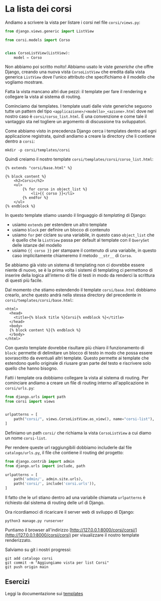 # La lista dei corsi

Andiamo a scrivere la vista per listare i corsi nel file `corsi/views.py`:

```python
from django.views.generic import ListView

from corsi.models import Corso


class CorsoListView(ListView):
    model = Corso
```

Non abbiamo poi scritto molto! Abbiamo usato le viste *generiche* che offre Django, creando una nuova
vista `CorsoListView` che eredita dalla vista generica `ListView` dove l'unico attributo che
specifichiamo è il modello che vogliamo mostrare.

Fatta la vista mancano altri due pezzi: il template per fare il rendering e collegare la vista al
sistema di routing.

Cominciamo dai templates. I template usati dalle viste generiche seguono tutte un pattern del tipo
`<applicazione>/<modello>_<azione>.html` dove nel nostro caso è `corsi/corso_list.html`. È una
convenzione e come tale il vantaggio sta nel togliere un argomento di discussione tra sviluppatori.

Come abbiamo visto in precedenza Django cerca i templates dentro ad ogni applicazione registrata, quindi
andiamo a creare la directory che li contiene dentro a `corsi`:

```shell
mkdir -p corsi/templates/corsi
```

Quindi creiamo il nostro template `corsi/templates/corsi/corso_list.html`:

```django
{% extends "corsi/base.html" %}

{% block content %}
    <h2>Corsi</h2>
    <ul>
        {% for corso in object_list %}
            <li>{{ corso }}</li>
        {% endfor %}
    </ul>
{% endblock %}
```

In questo template stiamo usando il linguaggio di *templating* di Django:
- usiamo `extends` per estendere un altro template
- usiamo `block` per definire un blocco di contenuto
- usiamo `for` per ciclare su una variabile, in questo caso `object_list` che è quello che la `ListView`
  passa per default al template con il `QuerySet` delle istanze del modello
- usiamo `{{ corso }}` per stampare il contenuto di una variabile, in questo caso implicitamente
  chiameremo il metodo `__str__` di `Corso`.

Se abbiamo già visto un sistema di templating non ci dovrebbe essere niente di nuovo, se è la prima volta
i sistemi di templating ci permettono di inserire della logica all'interno di file di testi in modo da
renderci la scrittura di questi più facile.

Dal momento che stiamo estendendo il template `corsi/base.html` dobbiamo crearlo, anche questo andrà
nella stessa directory del precedente in `corsi/templates/corsi/base.html`:

```django
<html>
  <head>
    <title>{% block title %}Corsi{% endblock %}</title>
  </head>
  <body>
  {% block content %}{% endblock %}
  </body>
</html>
```

Con questo template dovrebbe risultare più chiaro il funzionamento di `block`: permette di delimitare
un blocco di testo in modo che possa essere sovrascritto da eventuali altri template. Questo permette
ai template che estendono quello originale di riusare gran parte del testo e riscrivere solo quello
che hanno bisogno.

Fatti i template ora dobbiamo collegare la vista al sistema di routing. Per cominciare andiamo a creare
un file di routing interno all'applicazione in `corsi/urls.py`:

```python
from django.urls import path
from corsi import views


urlpatterns = [
    path("corsi/", views.CorsoListView.as_view(), name="corsi-list"),
]
```

Definiamo un path `corsi/` che richiama la vista `CorsoListView` a cui diamo un nome `corsi-list`.

Per rendere queste url raggiungibili dobbiamo includerle dal file `catalogo/urls.py`, il file che
contiene il routing del progetto:

```python
from django.contrib import admin
from django.urls import include, path

urlpatterns = [
    path('admin/', admin.site.urls),
    path('corsi/', include('corsi.urls')),
]
```

Il fatto che le url stiano dentro ad una variabile chiamata `urlpatterns` è richiesto dal sistema di
routing delle url di Django.

Ora ricordiamoci di ricaricare il server web di sviluppo di Django:

```shell
python3 manage.py runserver
```

Puntiamo il browser all'indirizzo
[http://127.0.0.1:8000/corsi/corsi/](http://127.0.0.1:8000/corsi/corsi) per visualizzare il nostro
template renderizzato.

Salviamo su git i nostri progressi:

```shell
git add catalogo corsi
git commit -m "Aggiungiamo vista per list Corsi"
git push origin main
```

## Esercizi

Leggi la documentazione sui [templates](https://docs.djangoproject.com/en/3.2/topics/templates/)
